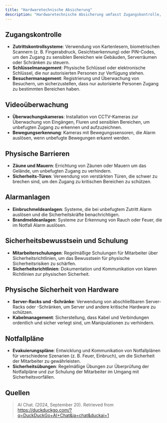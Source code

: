 ```yaml
---
title: "Hardwaretechnische Absicherung"
description: "Hardwaretechnische Absicherung umfasst Zugangskontrolle, Videoüberwachung, physische Barrieren und Alarmanlagen. Sie schützt vor unbefugtem Zugriff und beinhaltet Schulungen sowie Notfallpläne für Mitarbeiter."
---
```


## Zugangskontrolle
- **Zutrittskontrollsysteme**: Verwendung von Kartenlesern, biometrischen Scannern (z. B. Fingerabdruck, Gesichtserkennung) oder PIN-Codes, um den Zugang zu sensiblen Bereichen wie Gebäuden, Serverräumen oder Schränken zu steuern.
- **Schlüsselmanagement**: Physische Schlüssel oder elektronische Schlüssel, die nur autorisierten Personen zur Verfügung stehen.
- **Besuchermanagement**: Registrierung und Überwachung von Besuchern, um sicherzustellen, dass nur autorisierte Personen Zugang zu bestimmten Bereichen haben.

## Videoüberwachung
- **Überwachungskameras**: Installation von CCTV-Kameras zur Überwachung von Eingängen, Fluren und sensiblen Bereichen, um unbefugten Zugang zu erkennen und aufzuzeichnen.
- **Bewegungserkennung**: Kameras mit Bewegungssensoren, die Alarm auslösen, wenn unbefugte Bewegungen erkannt werden.

## Physische Barrieren
- **Zäune und Mauern**: Errichtung von Zäunen oder Mauern um das Gelände, um unbefugten Zugang zu verhindern.
- **Sicherheits-Türen**: Verwendung von verstärkten Türen, die schwer zu brechen sind, um den Zugang zu kritischen Bereichen zu schützen.

## Alarmanlagen
- **Einbruchmeldeanlagen**: Systeme, die bei unbefugtem Zutritt Alarm auslösen und die Sicherheitskräfte benachrichtigen.
- **Brandmeldeanlagen**: Systeme zur Erkennung von Rauch oder Feuer, die im Notfall Alarm auslösen.

## Sicherheitsbewusstsein und Schulung
- **Mitarbeiterschulungen**: Regelmäßige Schulungen für Mitarbeiter über Sicherheitsrichtlinien, um das Bewusstsein für physische Sicherheitsrisiken zu schärfen.
- **Sicherheitsrichtlinien**: Dokumentation und Kommunikation von klaren Richtlinien zur physischen Sicherheit.

## Physische Sicherheit von Hardware
- **Server-Racks und -Schränke**: Verwendung von abschließbaren Server-Racks oder -Schränken, um Server und andere kritische Hardware zu schützen.
- **Kabelmanagement**: Sicherstellung, dass Kabel und Verbindungen ordentlich und sicher verlegt sind, um Manipulationen zu verhindern.

## Notfallpläne
- **Evakuierungspläne**: Entwicklung und Kommunikation von Notfallplänen für verschiedene Szenarien (z. B. Feuer, Einbruch), um die Sicherheit der Mitarbeiter zu gewährleisten.
- **Sicherheitsübungen**: Regelmäßige Übungen zur Überprüfung der Notfallpläne und zur Schulung der Mitarbeiter im Umgang mit Sicherheitsvorfällen.

## Quellen
> AI Chat. (2024, September 20). Retrieved from https://duckduckgo.com/?q=DuckDuckGo+AI+Chat&ia=chat&duckai=1